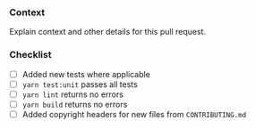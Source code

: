 ### Context

Explain context and other details for this pull request.

### Checklist

- [ ] Added new tests where applicable
- [ ] `yarn test:unit` passes all tests
- [ ] `yarn lint` returns no errors
- [ ] `yarn build` returns no errors
- [ ] Added copyright headers for new files from `CONTRIBUTING.md`
